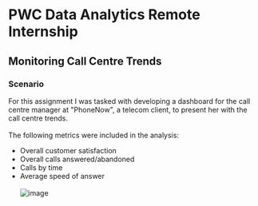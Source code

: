 # PWC Data Analytics Remote Internship
## Monitoring Call Centre Trends
### Scenario
For this assignment I was tasked with developing a dashboard for the call centre manager at "PhoneNow", a telecom client, to present her with the call centre trends.<br> <br>
The following metrics were included in the analysis: <br>
* Overall customer satisfaction <br>
* Overall calls answered/abandoned <br>
* Calls by time <br>
* Average speed of answer <br> <br>
![image](https://github.com/Sha95544/pwc-Data-Analytics-Remote-Internship/assets/62758405/1b6595fc-b4b4-4043-b5ec-36a80bb13539)


